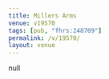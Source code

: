 ```yaml
---
title: Millers Arms
venue: v19570
tags: [pub, "fhrs:248709"]
permalink: /v/19570/
layout: venue
---
```

null